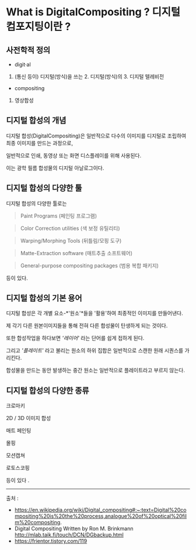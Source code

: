 What is DigitalCompositing ? 디지털 컴포지팅이란 ?
=============



## 사전학적 정의 

- digit·al
1.	(통신 등이) 디지털(방식)을 쓰는 2.	디지털(방식)의 3.	디지털 텔레비전

- compositing
1.	영상합성

## 디지털 합성의 개념


디지털 합성(DigitalCompositing)은 일반적으로 다수의 이미지를 디지털로 조립하여 최종 이미지를 만드는 과정으로,


일반적으로 인쇄, 동영상 또는 화면 디스플레이를 위해 사용된다.


이는 광학 필름 합성물의 디지털 아날로그이다. 


## 디지털 합성의 다양한 툴 

디지털 합성의 다양한 툴로는 


> Paint Programs (페인팅 프로그램)


> Color Correction utilities (색 보정 유틸리티)


> Warping/Morphing Tools (뒤틀림/모핑 도구)


> Matte-Extraction software (매트추출 소프트웨어)


> General-purpose compositing packages (범용 복합 패키지)


등이 있다.

## 디지털 합성의 기본 용어 


디지털 합성은 각 개별 요소-*'원소'*들을 '활용'하여 최종적인 이미지를 만들어낸다.


제 각기 다른 원본이미지들을 통해 전혀 다른 합성물이 탄생하게 되는 것이다. 


또한 합성작업을 하다보면 *'레이어'* 라는 단어를 쉽게 접하게 된다.


그리고 *'플레이트'* 라고 불리는 원소의 하위 집합은 일반적으로 스캔한 원래 시퀀스를 가리킨다.


합성물을 만드는 동안 발생하는 중간 원소는 일반적으로 플레이트라고 부르지 않는다. 



## 디지털 합성의 다양한 종류 

크로마키


2D / 3D 이미지 합성 


매트 페인팅


몰핑


모션캡쳐


로토스코핑 


등이 있다 .




* * *
출처 : 
- https://en.wikipedia.org/wiki/Digital_compositing#:~:text=Digital%20compositing%20is%20the%20process,analogue%20of%20optical%20film%20compositing.
- Digital Compositing Written by Ron M. Brinkmann
http://mlab.taik.fi/touch/DCN/DGbackup.html
- https://frientor.tistory.com/119
